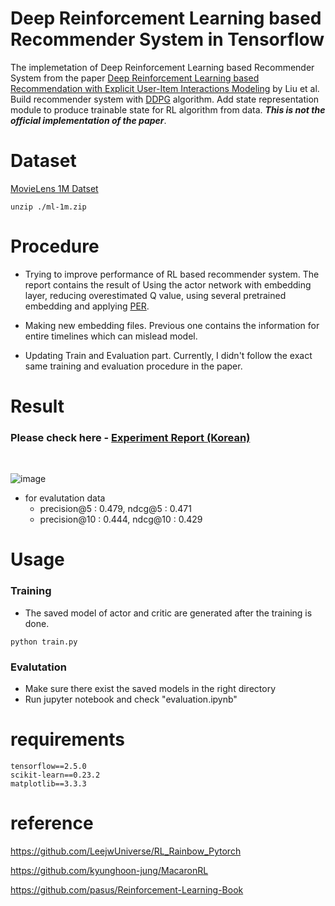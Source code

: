 # Deep Reinforcement Learning based Recommender System in Tensorflow
The implemetation of Deep Reinforcement Learning based Recommender System from the paper [Deep Reinforcement Learning based Recommendation with Explicit User-Item Interactions Modeling](https://arxiv.org/abs/1810.12027) by Liu et al. Build recommender system with [DDPG](https://arxiv.org/abs/1509.02971) algorithm. Add state representation module to produce trainable state for RL algorithm from data. ***This is not the official implementation of the paper***.

# Dataset
[MovieLens 1M Datset](https://grouplens.org/datasets/movielens/1m/)

```
unzip ./ml-1m.zip
```

# Procedure
- Trying to improve performance of RL based recommender system. The report contains the result of Using the actor network with embedding layer, reducing overestimated Q value, using several pretrained embedding and applying [PER](https://arxiv.org/abs/1511.05952).

- Making new embedding files. Previous one contains the information for entire timelines which can mislead model.

- Updating Train and Evaluation part. Currently, I didn't follow the exact same training and evaluation procedure in the paper.



# Result

### Please check here - [Experiment Report (Korean)](https://www.notion.so/DRR-8e910fc598d242968bd371b27ac20e01)

<br>

![image](https://user-images.githubusercontent.com/30210944/109442330-40b37180-7a7b-11eb-8303-d45a8083dbc7.png)

- for evalutation data
    - precision@5 : 0.479, ndcg@5 : 0.471
    - precision@10 : 0.444, ndcg@10 : 0.429

# Usage
### Training
- The saved model of actor and critic are generated after the training is done.
```
python train.py
```
### Evalutation
- Make sure there exist the saved models in the right directory
- Run jupyter notebook and check "evaluation.ipynb"

# requirements
```
tensorflow==2.5.0
scikit-learn==0.23.2
matplotlib==3.3.3
```

# reference

https://github.com/LeejwUniverse/RL_Rainbow_Pytorch

https://github.com/kyunghoon-jung/MacaronRL

https://github.com/pasus/Reinforcement-Learning-Book
